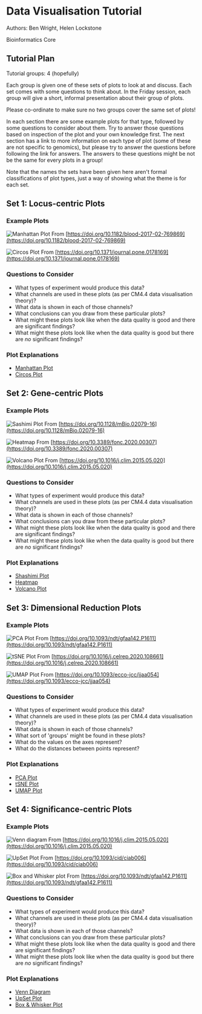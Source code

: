 # Data Visualisation Tutorial

Authors: Ben Wright, Helen Lockstone

Bioinformatics Core

## Tutorial Plan

Tutorial groups: 4 (hopefully)

Each group is given one of these sets of plots to look at and discuss. Each set comes with some 
questions to think about. In the Friday 
session, each group will give a short, informal presentation about their group of plots.

Please co-ordinate to make sure no two groups cover the same set of plots!

In each section there are some example plots for that type, followed by some questions to consider 
about them. Try to answer those questions based on inspection of the plot and your own knowledge
first. The next section has a link to more information on each type of plot (some of these are not 
specific to genomics), but please try to answer the questions before following the link for answers.
The answers to these questions might be not be the same for every plots in a group!

Note that the names the sets have been given here aren't formal classifications of plot types, just 
a way of showing what the theme is for each set.

## Set 1: Locus-centric Plots

### Example Plots

![Manhattan Plot](images/manhattan.png)
From [https://doi.org/10.1182/blood-2017-02-769869](https://doi.org/10.1182/blood-2017-02-769869)

![Circos Plot](images/circos.png)
From [https://doi.org/10.1371/journal.pone.0178169](https://doi.org/10.1371/journal.pone.0178169)

### Questions to Consider

- What types of experiment would produce this data?
- What channels are used in these plots (as per CM4.4 data visualisation theory)?
- What data is shown in each of those channels?
- What conclusions can you draw from these particular plots?
- What might these plots look like when the data quality is good and there are significant findings?
- What might these plots look like when the data quality is good but there are *no* significant findings?

### Plot Explanations

- [Manhattan Plot](https://www.sciencedirect.com/topics/biochemistry-genetics-and-molecular-biology/manhattan-plot)
- [Circos Plot](https://www.ncbi.nlm.nih.gov/pmc/articles/PMC2752132/)

## Set 2: Gene-centric Plots

### Example Plots

![Sashimi Plot](images/sashimi.png)
From [https://doi.org/10.1128/mBio.02079-16](https://doi.org/10.1128/mBio.02079-16)

![Heatmap](images/heatmap.png)
From [https://doi.org/10.3389/fonc.2020.00307](https://doi.org/10.3389/fonc.2020.00307)

![Volcano Plot](images/volcano_plot.png)
From [https://doi.org/10.1016/j.clim.2015.05.020](https://doi.org/10.1016/j.clim.2015.05.020)

### Questions to Consider

- What types of experiment would produce this data?
- What channels are used in these plots (as per CM4.4 data visualisation theory)?
- What data is shown in each of those channels?
- What conclusions can you draw from these particular plots?
- What might these plots look like when the data quality is good and there are significant findings?
- What might these plots look like when the data quality is good but there are *no* significant findings?

### Plot Explanations

- [Shashimi Plot](https://ui.adsabs.harvard.edu/abs/2013arXiv1306.3466K/abstract)
- [Heatmap](https://chartio.com/learn/charts/heatmap-complete-guide/)
- [Volcano Plot](https://training.galaxyproject.org/training-material/topics/transcriptomics/tutorials/rna-seq-viz-with-volcanoplot/tutorial.html)


## Set 3: Dimensional Reduction Plots

### Example Plots

![PCA Plot](images/pca.png)
From [https://doi.org/10.1093/ndt/gfaa142.P1611](https://doi.org/10.1093/ndt/gfaa142.P1611)

![tSNE Plot](images/tSNE.png)
From [https://doi.org/10.1016/j.celrep.2020.108661](https://doi.org/10.1016/j.celrep.2020.108661)

![UMAP Plot](images/UMAP.png)
From [https://doi.org/10.1093/ecco-jcc/jjaa054](https://doi.org/10.1093/ecco-jcc/jjaa054)

### Questions to Consider

- What types of experiment would produce this data?
- What channels are used in these plots (as per CM4.4 data visualisation theory)?
- What data is shown in each of those channels?
- What sort of 'groups' might be found in these plots?
- What do the values on the axes represent?
- What do the distances between points represent?
 
### Plot Explanations

- [PCA Plot](https://bioturing.medium.com/how-to-read-pca-biplots-and-scree-plots-186246aae063)
- [tSNE Plot](https://distill.pub/2016/misread-tsne/)
- [UMAP Plot](https://umap-learn.readthedocs.io/en/latest/plotting.html)


## Set 4: Significance-centric Plots

### Example Plots

![Venn diagram](images_venn.png)
From [https://doi.org/10.1016/j.clim.2015.05.020](https://doi.org/10.1016/j.clim.2015.05.020)

![UpSet Plot](images/UpSet.png)
From [https://doi.org/10.1093/cid/ciab006](https://doi.org/10.1093/cid/ciab006)

![Box and Whisker plot](images/box_and_whisker.png)
From [https://doi.org/10.1093/ndt/gfaa142.P1611](https://doi.org/10.1093/ndt/gfaa142.P1611)

### Questions to Consider

- What types of experiment would produce this data?
- What channels are used in these plots (as per CM4.4 data visualisation theory)?
- What data is shown in each of those channels?
- What conclusions can you draw from these particular plots?
- What might these plots look like when the data quality is good and there are significant findings?
- What might these plots look like when the data quality is good but there are *no* significant findings?

### Plot Explanations

- [Venn Diagram](https://www.lucidchart.com/pages/tutorial/venn-diagram)
- [UpSet Plot](https://upset.app/)
- [Box & Whisker Plot](https://www.tableau.com/data-insights/reference-library/visual-analytics/charts/box-whisker)

